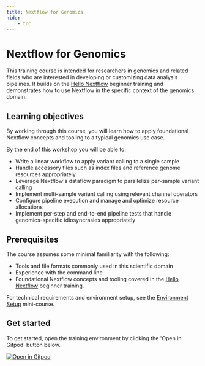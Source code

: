 ```yaml
---
title: Nextflow for Genomics
hide:
    - toc
---
```


# Nextflow for Genomics

This training course is intended for researchers in genomics and related fields who are interested in developing or customizing data analysis pipelines.
It builds on the [Hello Nextflow](../hello_nextflow/index.md) beginner training and demonstrates how to use Nextflow in the specific context of the genomics domain.

## Learning objectives

By working through this course, you will learn how to apply foundational Nextflow concepts and tooling to a typical genomics use case.

By the end of this workshop you will be able to:

-   Write a linear workflow to apply variant calling to a single sample
-   Handle accessory files such as index files and reference genome resources appropriately
-   Leverage Nextflow's dataflow paradigm to parallelize per-sample variant calling
-   Implement multi-sample variant calling using relevant channel operators
-   Configure pipeline execution and manage and optimize resource allocations
-   Implement per-step and end-to-end pipeline tests that handle genomics-specific idiosyncrasies appropriately

<!-- TODO for future expansion: add metadata/samplesheet handling -->

## Prerequisites

The course assumes some minimal familiarity with the following:

-   Tools and file formats commonly used in this scientific domain
-   Experience with the command line
-   Foundational Nextflow concepts and tooling covered in the [Hello Nextflow](../hello_nextflow/index.md) beginner training.

For technical requirements and environment setup, see the [Environment Setup](../envsetup/index.md) mini-course.

## Get started

To get started, open the training environment by clicking the 'Open in Gitpod' button below.

[![Open in Gitpod](https://img.shields.io/badge/Gitpod-%20Open%20in%20Gitpod-908a85?logo=gitpod)](https://gitpod.io/#https://github.com/nextflow-io/training)
